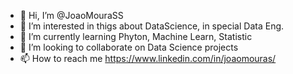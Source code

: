 - 👋 Hi, I’m @JoaoMouraSS
- 👀 I’m interested in thigs about DataScience, in special Data Eng.
- 🌱 I’m currently learning Phyton, Machine Learn, Statistic
- 💞️ I’m looking to collaborate on Data Science projects
- 📫 How to reach me https://www.linkedin.com/in/joaomouras/

<!---
JoaoMouraSS/JoaoMouraSS is a ✨ special ✨ repository because its `README.md` (this file) appears on your GitHub profile.
You can click the Preview link to take a look at your changes.
--->
